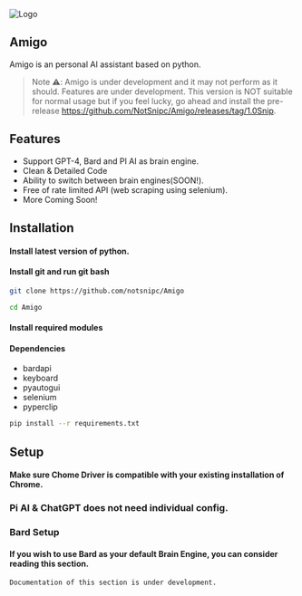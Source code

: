 ![Logo](https://gcdnb.pbrd.co/images/Z1OguR6qutyb.png?o=1)



## **Amigo**
Amigo is an personal AI assistant based on python.
> Note ⚠️: Amigo is under development and it may not perform as it should. Features are under development. This version is NOT suitable for normal usage but if you feel lucky, go ahead and install the pre-release https://github.com/NotSnipc/Amigo/releases/tag/1.0Snip.
## Features

- Support GPT-4, Bard and PI AI as brain engine.
- Clean & Detailed Code
- Ability to switch between brain engines(SOON!).
- Free of rate limited API (web scraping using selenium).
- More Coming Soon!

## Installation

#### Install latest version of python.



####  Install git and run git bash
```bash
git clone https://github.com/notsnipc/Amigo
```

```bash
cd Amigo
```


#### Install required modules


#### Dependencies
- bardapi
- keyboard
- pyautogui
- selenium
- pyperclip

```bash
pip install --r requirements.txt
```




    
## Setup

#### Make sure Chome Driver is compatible with your existing installation of Chrome.

### Pi AI & ChatGPT does not need individual config.

### Bard Setup

#### If you wish to use Bard as your default Brain Engine, you can consider reading this section.

```bash
Documentation of this section is under development.
```
